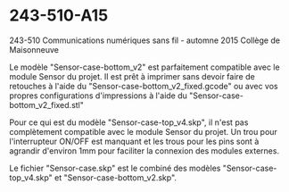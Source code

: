 # 243-510-A15
243-510 Communications numériques sans fil - automne 2015
Collège de Maisonneuve

Le modèle "Sensor-case-bottom_v2" est parfaitement compatible avec le module Sensor du projet. Il est prêt à imprimer sans
devoir faire de retouches à l'aide du "Sensor-case-bottom_v2_fixed.gcode" ou avec vos propres configurations d'impressions à
l'aide du "Sensor-case-bottom_v2_fixed.stl"

Pour ce qui est du modèle "Sensor-case-top_v4.skp", il n'est pas complètement compatible avec le module Sensor du projet. Un
trou pour l'interrupteur ON/OFF est manquant et les trous pour les pins sont à agrandir d'environ 1mm pour faciliter la
connexion des modules externes.

Le fichier "Sensor-case.skp" est le combiné des modèles "Sensor-case-top_v4.skp" et "Sensor-case-bottom_v2.skp".
